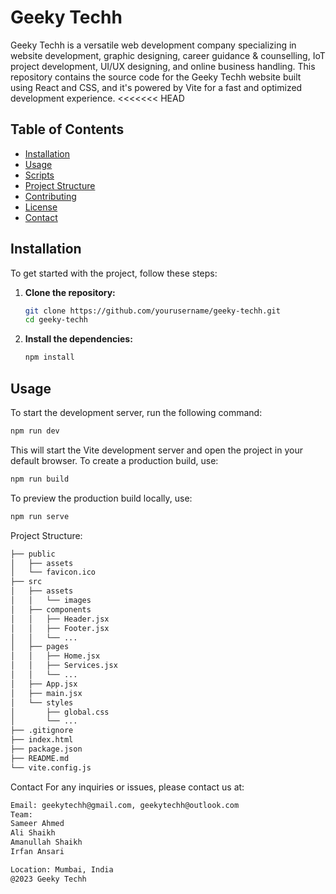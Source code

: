 # Geeky Techh

Geeky Techh is a versatile web development company specializing in website development, graphic designing, career guidance & counselling, IoT project development, UI/UX designing, and online business handling. This repository contains the source code for the Geeky Techh website built using React and CSS, and it's powered by Vite for a fast and optimized development experience.
<<<<<<< HEAD

## Table of Contents

- [Installation](#installation)
- [Usage](#usage)
- [Scripts](#scripts)
- [Project Structure](#project-structure)
- [Contributing](#contributing)
- [License](#license)
- [Contact](#contact)

## Installation

To get started with the project, follow these steps:

1. **Clone the repository:**

   ```sh
   git clone https://github.com/yourusername/geeky-techh.git
   cd geeky-techh
   ```

2. **Install the dependencies:**
   ```sh
   npm install
   ```

## Usage

To start the development server, run the following command:

```sh
npm run dev
```

This will start the Vite development server and open the project in your default browser.
To create a production build, use:

```sh
npm run build
```

To preview the production build locally, use:

```sh
npm run serve
```

Project Structure:

```sh
├── public
│   ├── assets
│   └── favicon.ico
├── src
│   ├── assets
│   │   └── images
│   ├── components
│   │   ├── Header.jsx
│   │   ├── Footer.jsx
│   │   └── ...
│   ├── pages
│   │   ├── Home.jsx
│   │   ├── Services.jsx
│   │   └── ...
│   ├── App.jsx
│   ├── main.jsx
│   └── styles
│       ├── global.css
│       └── ...
├── .gitignore
├── index.html
├── package.json
├── README.md
└── vite.config.js
```

Contact
For any inquiries or issues, please contact us at:

```sh
Email: geekytechh@gmail.com, geekytechh@outlook.com
Team:
Sameer Ahmed
Ali Shaikh
Amanullah Shaikh
Irfan Ansari

Location: Mumbai, India
@2023 Geeky Techh
```
